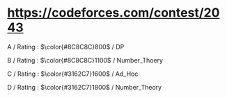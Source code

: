 # https://codeforces.com/contest/2043 

A / Rating : $\color{#8C8C8C}800$ / DP

B / Rating : $\color{#8C8C8C}1100$ / Number_Thoery

C / Rating : $\color{#3162C7}1600$ / Ad_Hoc

D / Rating : $\color{#3162C7}1800$ / Number_Theory
